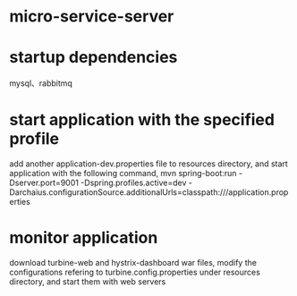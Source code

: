 # micro-service-server

# startup dependencies
mysql、rabbitmq

# start application with the specified profile
add another application-dev.properties file to resources directory, and start application with the following command, mvn spring-boot:run -Dserver.port=9001 -Dspring.profiles.active=dev -Darchaius.configurationSource.additionalUrls=classpath:///application.properties

# monitor application
download turbine-web and hystrix-dashboard war files, modify the configurations refering to turbine.config.properties under resources directory, and start them with web servers